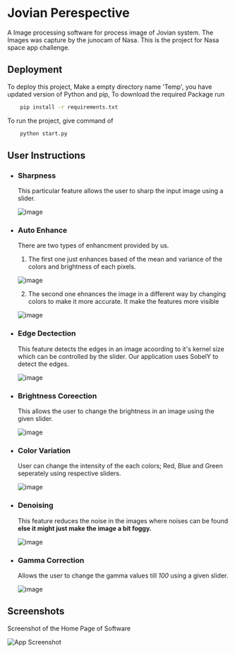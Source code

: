 
# Jovian Perespective

A Image processing software for process image of Jovian system. The Images was capture by the junocam of Nasa. This is the project for Nasa space app challenge.


## Deployment

To deploy this project, Make a empty directory name 'Temp', you have updated version of Python and pip, To download the required Package run

```bash
    pip install -r requirements.txt
```
To run the project, give command of

```bash
    python start.py
```

## User Instructions

- ### Sharpness

    This particular feature allows the user to sharp the input image using a slider.
    
    ![image](https://user-images.githubusercontent.com/91690484/193458062-a8f9295e-ba90-4ce2-9c61-ead0904b8d9e.png)

- ### Auto Enhance
    There are two types of enhancment provided by us. 
    
    1) The first one just enhances based of the mean and variance of the colors and brightness of each pixels.
    
    ![image](https://user-images.githubusercontent.com/91690484/193459988-6ac51381-6fd3-40af-90cd-a9036f415ce8.png)

    2) The second one ehnances the image in a different way by changing colors to make it more accurate. It make the features more visible
    
    ![image](https://user-images.githubusercontent.com/91690484/193460676-abbb6d19-a3b1-4725-bf97-ad4703e752eb.png)

- ### Edge Dectection
    
    This feature detects the edges in an image acoording to it's kernel size which can be controlled by the slider. Our application uses SobelY to detect the edges.
    
    ![image](https://user-images.githubusercontent.com/91690484/193458715-9a26ae6d-6d8a-4d84-bfb2-b88e6735e9ba.png)

- ### Brightness Coreection
    
    This allows the user to change the brightness in an image using the given slider.
    
    ![image](https://user-images.githubusercontent.com/91690484/193458763-3e48b8e7-bd48-419f-b686-e5325f0c6593.png)

- ### Color Variation

    User can change the intensity of the each colors; Red, Blue and Green seperately using respective sliders.
    
    ![image](https://user-images.githubusercontent.com/91690484/193458825-52fca65f-592a-469d-92f2-edb299ad5271.png)

- ### Denoising

    This feature reduces the noise in the images where noises can be found **else it might just make the image a bit foggy.**
    
    ![image](https://user-images.githubusercontent.com/91690484/193458873-48437c8d-2f41-4681-bb4e-76c8d8513398.png)

- ### Gamma Correction

    Allows the user to change the gamma values till *100* using a given slider.
    
    ![image](https://user-images.githubusercontent.com/91690484/193458962-31031598-333f-46b3-827b-030434555320.png)



## Screenshots
Screenshot of the Home Page of Software

![App Screenshot](https://github.com/rishuriya/nasa-spaceapp/blob/master/Resource/Screenshot%20from%202022-09-30%2019-32-49.png)

